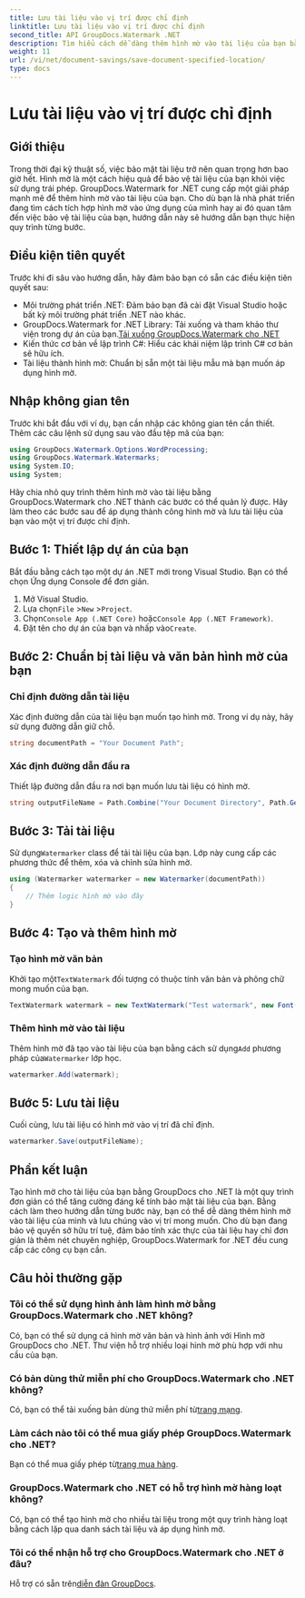 ```yaml
---
title: Lưu tài liệu vào vị trí được chỉ định
linktitle: Lưu tài liệu vào vị trí được chỉ định
second_title: API GroupDocs.Watermark .NET
description: Tìm hiểu cách dễ dàng thêm hình mờ vào tài liệu của bạn bằng GroupDocs.Watermark cho .NET với hướng dẫn từng bước này. Tăng cường bảo mật tài liệu.
weight: 11
url: /vi/net/document-savings/save-document-specified-location/
type: docs
---
```

# Lưu tài liệu vào vị trí được chỉ định

## Giới thiệu
Trong thời đại kỹ thuật số, việc bảo mật tài liệu trở nên quan trọng hơn bao giờ hết. Hình mờ là một cách hiệu quả để bảo vệ tài liệu của bạn khỏi việc sử dụng trái phép. GroupDocs.Watermark for .NET cung cấp một giải pháp mạnh mẽ để thêm hình mờ vào tài liệu của bạn. Cho dù bạn là nhà phát triển đang tìm cách tích hợp hình mờ vào ứng dụng của mình hay ai đó quan tâm đến việc bảo vệ tài liệu của bạn, hướng dẫn này sẽ hướng dẫn bạn thực hiện quy trình từng bước.
## Điều kiện tiên quyết
Trước khi đi sâu vào hướng dẫn, hãy đảm bảo bạn có sẵn các điều kiện tiên quyết sau:
- Môi trường phát triển .NET: Đảm bảo bạn đã cài đặt Visual Studio hoặc bất kỳ môi trường phát triển .NET nào khác.
-  GroupDocs.Watermark for .NET Library: Tải xuống và tham khảo thư viện trong dự án của bạn.[Tải xuống GroupDocs.Watermark cho .NET](https://releases.groupdocs.com/Watermark/net/)
- Kiến thức cơ bản về lập trình C#: Hiểu các khái niệm lập trình C# cơ bản sẽ hữu ích.
- Tài liệu thành hình mờ: Chuẩn bị sẵn một tài liệu mẫu mà bạn muốn áp dụng hình mờ.
## Nhập không gian tên
Trước khi bắt đầu với ví dụ, bạn cần nhập các không gian tên cần thiết. Thêm các câu lệnh sử dụng sau vào đầu tệp mã của bạn:
```csharp
using GroupDocs.Watermark.Options.WordProcessing;
using GroupDocs.Watermark.Watermarks;
using System.IO;
using System;
```
Hãy chia nhỏ quy trình thêm hình mờ vào tài liệu bằng GroupDocs.Watermark cho .NET thành các bước có thể quản lý được. Hãy làm theo các bước sau để áp dụng thành công hình mờ và lưu tài liệu của bạn vào một vị trí được chỉ định.
## Bước 1: Thiết lập dự án của bạn
Bắt đầu bằng cách tạo một dự án .NET mới trong Visual Studio. Bạn có thể chọn Ứng dụng Console để đơn giản.
1. Mở Visual Studio.
2.  Lựa chọn`File` >`New` >`Project`.
3.  Chọn`Console App (.NET Core)` hoặc`Console App (.NET Framework)`.
4.  Đặt tên cho dự án của bạn và nhấp vào`Create`.

## Bước 2: Chuẩn bị tài liệu và văn bản hình mờ của bạn
### Chỉ định đường dẫn tài liệu
Xác định đường dẫn của tài liệu bạn muốn tạo hình mờ. Trong ví dụ này, hãy sử dụng đường dẫn giữ chỗ.
```csharp
string documentPath = "Your Document Path";
```
### Xác định đường dẫn đầu ra
Thiết lập đường dẫn đầu ra nơi bạn muốn lưu tài liệu có hình mờ.
```csharp
string outputFileName = Path.Combine("Your Document Directory", Path.GetFileName(documentPath));
```
## Bước 3: Tải tài liệu
 Sử dụng`Watermarker` class để tải tài liệu của bạn. Lớp này cung cấp các phương thức để thêm, xóa và chỉnh sửa hình mờ.
```csharp
using (Watermarker watermarker = new Watermarker(documentPath))
{
    // Thêm logic hình mờ vào đây
}
```
## Bước 4: Tạo và thêm hình mờ

### Tạo hình mờ văn bản
 Khởi tạo một`TextWatermark` đối tượng có thuộc tính văn bản và phông chữ mong muốn của bạn.
```csharp
TextWatermark watermark = new TextWatermark("Test watermark", new Font("Arial", 12));
```
### Thêm hình mờ vào tài liệu
 Thêm hình mờ đã tạo vào tài liệu của bạn bằng cách sử dụng`Add` phương pháp của`Watermarker` lớp học.
```csharp
watermarker.Add(watermark);
```
## Bước 5: Lưu tài liệu
Cuối cùng, lưu tài liệu có hình mờ vào vị trí đã chỉ định.
```csharp
watermarker.Save(outputFileName);
```
## Phần kết luận
Tạo hình mờ cho tài liệu của bạn bằng GroupDocs cho .NET là một quy trình đơn giản có thể tăng cường đáng kể tính bảo mật tài liệu của bạn. Bằng cách làm theo hướng dẫn từng bước này, bạn có thể dễ dàng thêm hình mờ vào tài liệu của mình và lưu chúng vào vị trí mong muốn. Cho dù bạn đang bảo vệ quyền sở hữu trí tuệ, đảm bảo tính xác thực của tài liệu hay chỉ đơn giản là thêm nét chuyên nghiệp, GroupDocs.Watermark for .NET đều cung cấp các công cụ bạn cần.
## Câu hỏi thường gặp
### Tôi có thể sử dụng hình ảnh làm hình mờ bằng GroupDocs.Watermark cho .NET không?
Có, bạn có thể sử dụng cả hình mờ văn bản và hình ảnh với Hình mờ GroupDocs cho .NET. Thư viện hỗ trợ nhiều loại hình mờ phù hợp với nhu cầu của bạn.
### Có bản dùng thử miễn phí cho GroupDocs.Watermark cho .NET không?
 Có, bạn có thể tải xuống bản dùng thử miễn phí từ[trang mạng](https://releases.groupdocs.com/).
### Làm cách nào tôi có thể mua giấy phép GroupDocs.Watermark cho .NET?
 Bạn có thể mua giấy phép từ[trang mua hàng](https://purchase.groupdocs.com/buy).
### GroupDocs.Watermark cho .NET có hỗ trợ hình mờ hàng loạt không?
Có, bạn có thể tạo hình mờ cho nhiều tài liệu trong một quy trình hàng loạt bằng cách lặp qua danh sách tài liệu và áp dụng hình mờ.
### Tôi có thể nhận hỗ trợ cho GroupDocs.Watermark cho .NET ở đâu?
 Hỗ trợ có sẵn trên[diễn đàn GroupDocs](https://forum.groupdocs.com/c/watermark/19).